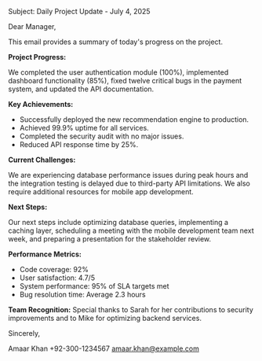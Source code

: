 Subject: Daily Project Update - July 4, 2025

Dear Manager,

This email provides a summary of today's progress on the project.

**Project Progress:**

We completed the user authentication module (100%), implemented dashboard functionality (85%), fixed twelve critical bugs in the payment system, and updated the API documentation.

**Key Achievements:**

* Successfully deployed the new recommendation engine to production.
* Achieved 99.9% uptime for all services.
* Completed the security audit with no major issues.
* Reduced API response time by 25%.

**Current Challenges:**

We are experiencing database performance issues during peak hours and the integration testing is delayed due to third-party API limitations.  We also require additional resources for mobile app development.

**Next Steps:**

Our next steps include optimizing database queries, implementing a caching layer, scheduling a meeting with the mobile development team next week, and preparing a presentation for the stakeholder review.

**Performance Metrics:**

* Code coverage: 92%
* User satisfaction: 4.7/5
* System performance: 95% of SLA targets met
* Bug resolution time: Average 2.3 hours

**Team Recognition:**  Special thanks to Sarah for her contributions to security improvements and to Mike for optimizing backend services.


Sincerely,

Amaar Khan
+92-300-1234567
amaar.khan@example.com